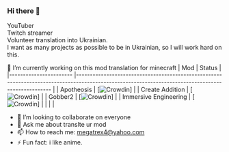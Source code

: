 ### Hi there 👋

YouTuber<br/>
Twitch streamer<br />
Volunteer translation into Ukrainian.<br/>
I want as many projects as possible to be in Ukrainian, so I will work hard on this.<br/>



🔭 I’m currently working on this mod translation for minecraft
| Mod                	| Status                                                                                                                                         	|
|-----------------------	|---------------------------------------------------------------------------------------------------------------------------------------------------	|
| Apotheosis            	| [![Crowdin](https://badges.crowdin.net/apotheosis-uk-ua/localized.svg)]                          	|
| Create Addition       	| [![Crowdin](https://badges.crowdin.net/createadditionua/localized.svg)]                           	|
| Gobber2               	| [![Crowdin](https://badges.crowdin.net/gobber2ua/localized.svg)]                                          	|
| Immersive Engineering 	| [![Crowdin](https://badges.crowdin.net/immersive-engineering-translat/localized.svg)] 	|
|                       	|                                                                                                                                                   	|

* 👯 I’m looking to collaborate on everyone
* 💬 Ask me about translte ur mod
* 📫 How to reach me: megatrex4@yahoo.com
* ⚡ Fun fact: i like anime.

